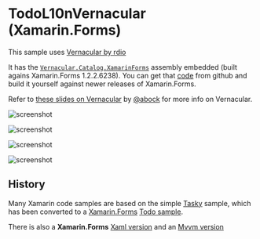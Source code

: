 TodoL10nVernacular (Xamarin.Forms)
=============

This sample uses [Vernacular by rdio](https://github.com/rdio/vernacular)

It has the [`Vernacular.Catalog.XamarinForms`](https://github.com/rdio/vernacular/tree/master/Vernacular.Catalog) assembly embedded (built agains Xamarin.Forms 1.2.2.6238). You can get that [code](https://github.com/rdio/vernacular/tree/master/Vernacular.Catalog) from github and build it yourself against newer releases of Xamarin.Forms.

Refer to [these slides on Vernacular](https://dl.dropboxusercontent.com/u/10397738/vernacular.pdf) by [@abock](https://twitter.com/abock) for more info on Vernacular.


![screenshot](https://raw.githubusercontent.com/conceptdev/xamarin-forms-samples/master/TodoL10nVernacular/Screenshots/iOS-Franc%CC%A7ais-sml.png "iOS French")

![screenshot](https://raw.githubusercontent.com/conceptdev/xamarin-forms-samples/master/TodoL10nVernacular/Screenshots/iOS-Deutsch-sml.png "iOS German")

![screenshot](https://raw.githubusercontent.com/conceptdev/xamarin-forms-samples/master/TodoL10nVernacular/Screenshots/Android-Español-sml.png "Android Spanish")

![screenshot](https://raw.githubusercontent.com/conceptdev/xamarin-forms-samples/master/TodoL10nVernacular/Screenshots/Android-Franc%CC%A7ais-sml.png "Android French")


History
------

Many Xamarin code samples are based on the simple [Tasky](https://github.com/xamarin/mobile-samples/tree/master/Tasky) sample, which has been converted to a [Xamarin.Forms](http://xamarin.com/forms) [Todo sample](https://github.com/xamarin/xamarin-forms-samples/tree/master/Todo).

There is also a **Xamarin.Forms** [Xaml version](https://github.com/conceptdev/xamarin-forms-samples/tree/master/TodoXaml) and an [Mvvm version](https://github.com/conceptdev/xamarin-forms-samples/tree/master/TodoMvvm)